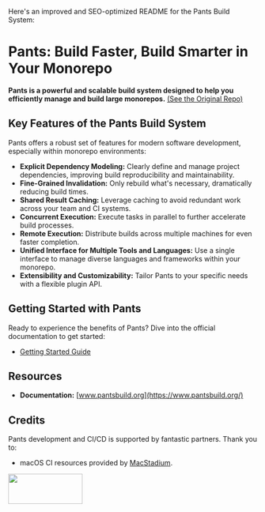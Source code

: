 Here's an improved and SEO-optimized README for the Pants Build System:

# Pants: Build Faster, Build Smarter in Your Monorepo

**Pants is a powerful and scalable build system designed to help you efficiently manage and build large monorepos.** [(See the Original Repo)](https://github.com/pantsbuild/pants)

## Key Features of the Pants Build System

Pants offers a robust set of features for modern software development, especially within monorepo environments:

*   **Explicit Dependency Modeling:** Clearly define and manage project dependencies, improving build reproducibility and maintainability.
*   **Fine-Grained Invalidation:** Only rebuild what's necessary, dramatically reducing build times.
*   **Shared Result Caching:** Leverage caching to avoid redundant work across your team and CI systems.
*   **Concurrent Execution:** Execute tasks in parallel to further accelerate build processes.
*   **Remote Execution:** Distribute builds across multiple machines for even faster completion.
*   **Unified Interface for Multiple Tools and Languages:** Use a single interface to manage diverse languages and frameworks within your monorepo.
*   **Extensibility and Customizability:**  Tailor Pants to your specific needs with a flexible plugin API.

## Getting Started with Pants

Ready to experience the benefits of Pants? Dive into the official documentation to get started:

*   [Getting Started Guide](https://www.pantsbuild.org/stable/docs/getting-started)

## Resources

*   **Documentation:** [www.pantsbuild.org](https://www.pantsbuild.org/)

## Credits

Pants development and CI/CD is supported by fantastic partners. Thank you to:

*   macOS CI resources provided by [MacStadium](https://www.macstadium.com/).

<img width="150" height="61" src="https://uploads-ssl.webflow.com/5ac3c046c82724970fc60918/5c019d917bba312af7553b49_MacStadium-developerlogo.png">
